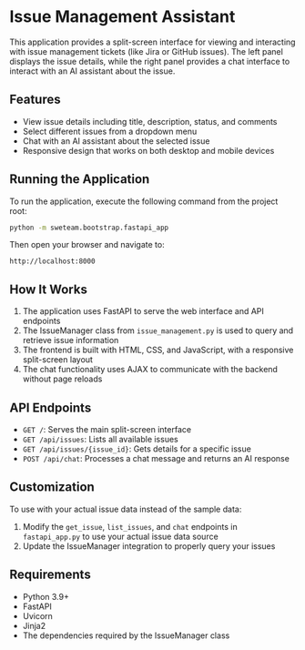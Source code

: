 # Issue Management Assistant

This application provides a split-screen interface for viewing and interacting with issue management tickets (like Jira or GitHub issues). The left panel displays the issue details, while the right panel provides a chat interface to interact with an AI assistant about the issue.

## Features

- View issue details including title, description, status, and comments
- Select different issues from a dropdown menu
- Chat with an AI assistant about the selected issue
- Responsive design that works on both desktop and mobile devices

## Running the Application

To run the application, execute the following command from the project root:

```bash
python -m sweteam.bootstrap.fastapi_app
```

Then open your browser and navigate to:

```
http://localhost:8000
```

## How It Works

1. The application uses FastAPI to serve the web interface and API endpoints
2. The IssueManager class from `issue_management.py` is used to query and retrieve issue information
3. The frontend is built with HTML, CSS, and JavaScript, with a responsive split-screen layout
4. The chat functionality uses AJAX to communicate with the backend without page reloads

## API Endpoints

- `GET /`: Serves the main split-screen interface
- `GET /api/issues`: Lists all available issues
- `GET /api/issues/{issue_id}`: Gets details for a specific issue
- `POST /api/chat`: Processes a chat message and returns an AI response

## Customization

To use with your actual issue data instead of the sample data:

1. Modify the `get_issue`, `list_issues`, and `chat` endpoints in `fastapi_app.py` to use your actual issue data source
2. Update the IssueManager integration to properly query your issues

## Requirements

- Python 3.9+
- FastAPI
- Uvicorn
- Jinja2
- The dependencies required by the IssueManager class